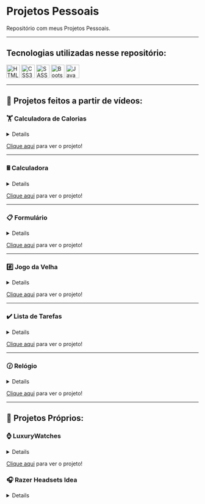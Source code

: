 <h1>Projetos Pessoais</h1>
<p>Repositório com meus Projetos Pessoais.</p>

<hr>

<h2>Tecnologias utilizadas nesse repositório:</h2>
<div>
  <img width='35' height='35' src='https://cdn-icons-png.flaticon.com/512/5968/5968267.png' alt='HTML5'>
  <img width='35' height='35' src='https://cdn-icons-png.flaticon.com/512/5968/5968242.png' alt='CSS3'>
  <img width='35' height='35' src='https://sass-lang.com/assets/img/logos/logo-b6e1ef6e.svg' alt='SASS'>
  <img width='35' height='35' src='https://cdn-icons-png.flaticon.com/512/5968/5968672.png' alt='Bootstrap'>
  <img width='35' height='35' src='https://cdn-icons-png.flaticon.com/512/5968/5968292.png' alt='JavaScript'>
</div>

<hr>

<h2>🎥 Projetos feitos a partir de vídeos:</h2>

<h3>🏋️ Calculadora de Calorias</h3>
<details><strong>Calculadora de Calorias</strong> feita a partir do <a href='https://www.youtube.com/watch?v=yiDq9wUiUjc'>vídeo</a> do canal <a href='https://www.youtube.com/c/MateusSilvaDev'><strong>Mateus Silva</strong></a>.</details>
<p><a href='https://htmlpreview.github.io/?https://github.com/lucas1337dev/projetos-pessoais/blob/main/Calculadora%20de%20Calorias/index.html'>Clique aqui</a> para ver o projeto!</p>

<hr>

<h3>🖩 Calculadora</h3>
<details><strong>Calculadora</strong> feita a partir do <a href='https://www.youtube.com/watch?v=93wPYo1pjic'>vídeo</a> do canal <a href='https://www.youtube.com/c/dicasparadevs'><strong>dicasparadevs</strong></a>.</details>
<p><a href='https://htmlpreview.github.io/?https://github.com/lucas1337dev/projetos-pessoais/blob/main/Calculadora/index.html'>Clique aqui</a> para ver o projeto!</p>

<hr>

<h3>📋 Formulário</h3>
<details><strong>Formulário</strong> feito a partir do <a href='https://www.youtube.com/watch?v=3Ec9zY1C2og'>vídeo</a> do canal <a href='https://www.youtube.com/c/dicasparadevs'><strong>dicasparadevs</strong></a></details>
<p><a href='https://htmlpreview.github.io/?https://github.com/lucas1337dev/projetos-pessoais/blob/main/Formul%C3%A1rio/index.html'>Clique aqui</a> para ver o projeto!</p>

<hr>

<h3>#️⃣ Jogo da Velha</h3>
<details><strong>Jogo da Velha</strong> feito a partir do <a href='https://www.youtube.com/watch?v=0EiX9c4vzRs'>vídeo</a> do canal <a href='https://www.youtube.com/c/dicasparadevs'><strong>dicasparadevs</strong></a>.</details>
<p><a href='https://htmlpreview.github.io/?https://github.com/lucas1337dev/projetos-pessoais/blob/main/Jogo%20da%20Velha/index.html'>Clique aqui</a> para ver o projeto!</p>

<hr>

<h3>✔️ Lista de Tarefas</h3>
<details><strong>Lista de Tarefas</strong> feita a partir do <a href='https://www.youtube.com/watch?v=0bNeKAzVvlE&t=2s'>vídeo</a> do canal <a href='https://www.youtube.com/c/dicasparadevs'><strong>dicasparadevs</strong></a>.</details>
<p><a href='https://htmlpreview.github.io/?https://github.com/lucas1337dev/projetos-pessoais/blob/main/Lista%20de%20Tarefas/index.html'>Clique aqui</a> para ver o projeto!</p>

<hr>

<h3>🕜 Relógio</h3>
<details><strong>Relógio</strong> feito a partir do <a href='https://www.youtube.com/watch?v=Dq8S6wOeAdE&t=2s'>vídeo</a> do canal <a href='https://www.youtube.com/c/dicasparadevs'><strong>dicasparadevs</strong></a>.</details>
<p><a href='https://htmlpreview.github.io/?https://github.com/lucas1337dev/projetos-pessoais/blob/main/Rel%C3%B3gio%20com%20JS/index.html'>Clique aqui</a> para ver o projeto!</p>

<hr>

<h2>🧠 Projetos Próprios:</h2>

<h3>⌚ LuxuryWatches</h3>
<details><strong>LuxuryWatches</strong> é um projeto próprio feito com a intenção de ser uma <em>landing page</em>.</details>
<p><a href='https://htmlpreview.github.io/?https://github.com/lucas1337dev/projetos-pessoais/blob/main/LuxuryWatches/index.html'>Clique aqui</a> para ver o projeto!</p>

<h3>🎧 Razer Headsets Idea</h3>
<details><strong>RazerSets</strong> é um projeto próprio feito com a intenção de ser uma <em>landing page</em>.<details>
<p><a href='https://htmlpreview.github.io/?https://github.com/lucas1337dev/projetos-pessoais/blob/main/RazerHeadsets/DarkThemeIdea/index.html'>Clique aqui</a> para ver o projeto versão Dark Theme!</p>
<p><a href='https://htmlpreview.github.io/?https://github.com/lucas1337dev/projetos-pessoais/blob/main/RazerHeadsets/LightThemeIdea/index.html'>Clique aqui</a> para ver o projeto versão Light Theme!</p>

<hr>

<h3>🚀 SpaceX</h3>
<details><strong>SpaceX</strong> feito com Bootstrap e libs de animação partir do <a href='https://programador.onebitcode.com/?gclid=EAIaIQobChMIzLPI1c_i-QIVVBZMCh1WHQuvEAAYAiAAEgLqwvD_BwE&ref=O69808253Y&hsrc=UFZfR0Fkcw%3D%3D'><strong>Curso FullStack</strong></a>.</details>
<p><a href='https://htmlpreview.github.io/?https://github.com/lucas1337dev/projetos-pessoais/blob/main/SpaceX/home.html'>Clique aqui</a> para ver o projeto!</p>
